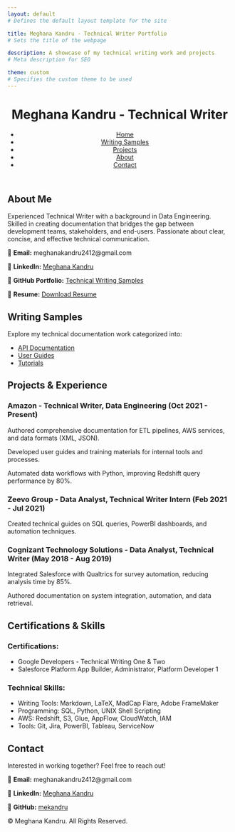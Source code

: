 ```yaml
---
layout: default
# Defines the default layout template for the site

title: Meghana Kandru - Technical Writer Portfolio
# Sets the title of the webpage

description: A showcase of my technical writing work and projects
# Meta description for SEO

theme: custom
# Specifies the custom theme to be used
---
```


<header>
  <h1>Meghana Kandru - Technical Writer</h1>
  <nav>
    <ul>
      <li><a href="/">Home</a></li>
      <li><a href="/writing-samples">Writing Samples</a></li>
      <li><a href="/projects">Projects</a></li>
      <li><a href="/about">About</a></li>
      <li><a href="/contact">Contact</a></li>
    </ul>
  </nav>
  <!-- Navigation menu for easy site navigation -->
<link rel="stylesheet" href="/assets/css/style.css">
</header>

<section id="about">
  <h2>About Me</h2>
  <p>Experienced Technical Writer with a background in Data Engineering. Skilled in creating documentation that bridges the gap between development teams, stakeholders, and end-users. Passionate about clear, concise, and effective technical communication.</p>
  
  <p>📧 <strong>Email:</strong> meghanakandru2412@gmail.com</p>
  <p>🔗 <strong>LinkedIn:</strong> <a href="https://www.linkedin.com/in/meghanakandru/">Meghana Kandru</a></p>
  <p>📂 <strong>GitHub Portfolio:</strong> <a href="https://github.com/mekandru/Technical-Writing-Samples">Technical Writing Samples</a></p>
  <p>📄 <strong>Resume:</strong> <a href="Meghana_Kandru.pdf">Download Resume</a></p>
</section>

<section id="writing-samples">
  <h2>Writing Samples</h2>
  <p>Explore my technical documentation work categorized into:</p>
  <ul>
    <li><a href="https://github.com/mekandru/Technical-Writing-Samples">API Documentation</a></li>
    <li><a href="https://github.com/mekandru/Technical-Writing-Samples">User Guides</a></li>
    <li><a href="https://github.com/mekandru/Technical-Writing-Samples">Tutorials</a></li>
  </ul>
</section>

<section id="projects">
  <h2>Projects & Experience</h2>
  
  <h3>Amazon - Technical Writer, Data Engineering (Oct 2021 - Present)</h3>
  <p>Authored comprehensive documentation for ETL pipelines, AWS services, and data formats (XML, JSON).</p>
  <p>Developed user guides and training materials for internal tools and processes.</p>
  <p>Automated data workflows with Python, improving Redshift query performance by 80%.</p>

  <h3>Zeevo Group - Data Analyst, Technical Writer Intern (Feb 2021 - Jul 2021)</h3>
  <p>Created technical guides on SQL queries, PowerBI dashboards, and automation techniques.</p>

  <h3>Cognizant Technology Solutions - Data Analyst, Technical Writer (May 2018 - Aug 2019)</h3>
  <p>Integrated Salesforce with Qualtrics for survey automation, reducing analysis time by 85%.</p>
  <p>Authored documentation on system integration, automation, and data retrieval.</p>
</section>

<section id="certifications-skills">
  <h2>Certifications & Skills</h2>
  
  <h3>Certifications:</h3>
  <ul>
    <li>Google Developers - Technical Writing One & Two</li>
    <li>Salesforce Platform App Builder, Administrator, Platform Developer 1</li>
  </ul>
  
  <h3>Technical Skills:</h3>
  <ul>
    <li>Writing Tools: Markdown, LaTeX, MadCap Flare, Adobe FrameMaker</li>
    <li>Programming: SQL, Python, UNIX Shell Scripting</li>
    <li>AWS: Redshift, S3, Glue, AppFlow, CloudWatch, IAM</li>
    <li>Tools: Git, Jira, PowerBI, Tableau, ServiceNow</li>
  </ul>
</section>

<section id="contact">
  <h2>Contact</h2>
  <p>Interested in working together? Feel free to reach out!</p>
  
  <p>📧 <strong>Email:</strong> meghanakandru2412@gmail.com</p>
  <p>🔗 <strong>LinkedIn:</strong> <a href="https://www.linkedin.com/in/meghanakandru/">Meghana Kandru</a></p>
  <p>📂 <strong>GitHub:</strong> <a href="https://github.com/mekandru">mekandru</a></p>
</section>

<footer>
  <p>&copy; Meghana Kandru. All Rights Reserved.</p>
  <!-- Footer section for copyright information -->
</footer>
